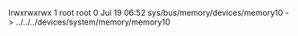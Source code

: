 lrwxrwxrwx 1 root root 0 Jul 19 06:52 sys/bus/memory/devices/memory10 -> ../../../devices/system/memory/memory10
